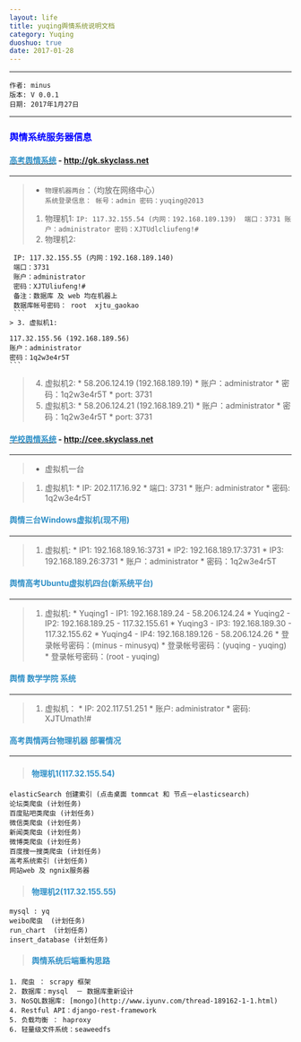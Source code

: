 ```yaml
---
layout: life
title: yuqing舆情系统说明文档
category: Yuqing
duoshuo: true
date: 2017-01-28
---
```


******

	作者: minus
	版本: V 0.0.1
	日期: 2017年1月27日

<!-- more -->

*******

### <font color="blue" style="font-weight:bold">舆情系统服务器信息</font>

#### [<font color="#3090C7" style="font-weight:bold">高考舆情系统</font>](http://gk.skyclass.net) - http://gk.skyclass.net
***
> * ```物理机器两台```：（均放在网络中心）	
    ```
    系统登录信息：
    帐号：admin
    密码：yuqing@2013
    ```
>
> 1. 物理机1:
    ```
    IP: 117.32.155.54 (内网：192.168.189.139) 
    端口：3731
    账户：administrator
    密码：XJTUdlcliufeng!# 
    ```
> 2. 物理机2:
   ```
    IP: 117.32.155.55 (内网：192.168.189.140)
    端口：3731
    账户：administrator
    密码：XJTUliufeng!#
    备注：数据库 及 web 均在机器上
    数据库帐号密码： root  xjtu_gaokao	
    ```
> 3. 虚拟机1:
   ```
    117.32.155.56 (192.168.189.56)
    账户：administrator
    密码：1q2w3e4r5T	
    ```
> 4. 虚拟机2: 
    * 58.206.124.19 (192.168.189.19)
    * 账户：administrator
    * 密码：1q2w3e4r5T
    * port: 3731
> 5. 虚拟机3:
    * 58.206.124.21 (192.168.189.21)
    * 账户：administrator
    * 密码：1q2w3e4r5T
    * port: 3731

#### [<font color="#3090C7" style="font-weight:bold">学校舆情系统</font>](http://cee.skyclass.net) - http://cee.skyclass.net
***
>
> * 虚拟机一台

> 1. 虚拟机1:
    * IP: 202.117.16.92
    * 端口: 3731
    * 账户: administrator
    * 密码: 1q2w3e4r5T

#### <font color="#3090C7" style="font-weight:bold">舆情三台Windows虚拟机(现不用)</font>
___
> 1. 虚拟机:
    * IP1: 192.168.189.16:3731
    * IP2: 192.168.189.17:3731
    * IP3: 192.168.189.26:3731
    * 账户：administrator
    * 密码：1q2w3e4r5T

#### <font color="#3090C7" style="font-weight:bold">舆情高考Ubuntu虚拟机四台(新系统平台)</font>
___
>
> 1. 虚拟机:
    * Yuqing1 - IP1: 192.168.189.24 - 58.206.124.24
    * Yuqing2 - IP2: 192.168.189.25 - 117.32.155.61
    * Yuqing3 - IP3: 192.168.189.30 - 117.32.155.62
    * Yuqing4 - IP4: 192.168.189.126 - 58.206.124.26
    * 登录帐号密码：(minus - minusyq)
    * 登录帐号密码：(yuqing - yuqing)
    * 登录帐号密码：(root - yuqing)
    
#### <font color="#3090C7" style="font-weight:bold">舆情 数学学院 系统</font>
___
> 1. 虚拟机：
    * IP: 202.117.51.251
    * 账户: administrator
    * 密码: XJTUmath!#

#### <font color="#3090C7" style="font-weight:bold">高考舆情两台物理机器 部署情况</font>
___
> #### <font color="#3090C7" style="font-weight:bold">物理机1(117.32.155.54)</font>
    elasticSearch 创建索引 (点击桌面 tommcat 和 节点－elasticsearch)
    论坛类爬虫 (计划任务)
    百度贴吧类爬虫 (计划任务)
    微信类爬虫 (计划任务)
    新闻类爬虫 (计划任务)
    微博类爬虫 (计划任务)
    百度搜一搜类爬虫 (计划任务)
    高考系统索引 (计划任务)
    网站web 及 ngnix服务器

> #### <font color="#3090C7" style="font-weight:bold">物理机2(117.32.155.55)</font>
    mysql : yq
    weibo爬虫  (计划任务)
    run_chart  (计划任务)
    insert_database (计划任务)
	
> #### <font color="#3090C7" style="font-weight:bold">舆情系统后端重构思路</font>
    1. 爬虫 ： scrapy 框架
    2. 数据库：mysql  － 数据库重新设计
    3. NoSQL数据库: [mongo](http://www.iyunv.com/thread-189162-1-1.html)
    4. Restful API：django-rest-framework
    5. 负载均衡 ： haproxy
    6. 轻量级文件系统：seaweedfs

